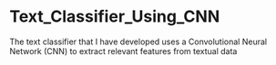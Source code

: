 # Text_Classifier_Using_CNN
The text classifier that I have developed uses a Convolutional Neural Network (CNN) to extract relevant features from textual data
